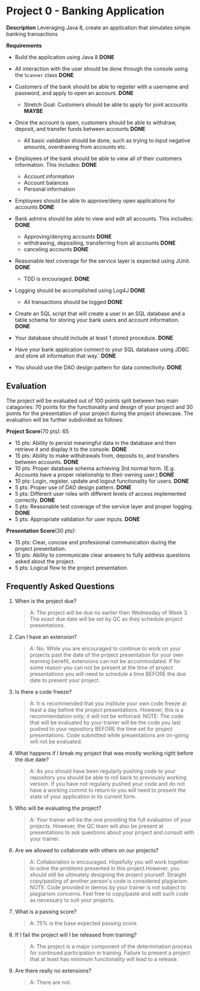 # Project 0 - Banking Application

**Description**
Leveraging Java 8, create an application that simulates simple banking transactions

**Requirements**
*	Build the application using Java 8 **DONE**
*	All interaction with the user should be done through the console using the `Scanner` class **DONE**
*	Customers of the bank should be able to register with a username and password, and apply to open an account. **DONE**
    * Stretch Goal: Customers should be able to apply for joint accounts **MAYBE**
*	Once the account is open, customers should be able to withdraw, deposit, and transfer funds between accounts **DONE**
    * All basic validation should be done, such as trying to input negative amounts, overdrawing from accounts etc. 
*	Employees of the bank should be able to view all of their customers information. This includes: **DONE**
    * Account information
    * Account balances
    * Personal information
*	Employees should be able to approve/deny open applications for accounts **DONE**
*	Bank admins should be able to view and edit all accounts. This includes: **DONE**
    * Approving/denying accounts **DONE**
    * withdrawing, depositing, transferring from all accounts **DONE**
    * canceling accounts **DONE**
*	Reasonable test coverage for the service layer is expected using JUnit. **DONE**
    * TDD is encouraged. **DONE**
*	Logging should be accomplished using Log4J **DONE**
    * All transactions should be logged **DONE**

* Create an SQL script that will create a user in an SQL database and a table schema for storing your bank users and account information. **DONE**
* Your database should include at least 1 stored procedure. **DONE**
* Have your bank application connect to your SQL database using JDBC and store all information that way.' **DONE**
* You should use the DAO design pattern for data connectivity. **DONE**

## Evaluation
The project will be evaluated out of 100 points split between two main catagories: 70 points for the functionality and design of your project and 30 points for the presentation of your project during the project showcase. The evaluation will be further subdivided as follows: 

**Project Score**(70 pts): 65
* 15 pts: Ability to persist meaningful data in the database and then retrieve it and display it to the console. **DONE**
* 15 pts: Ability to make withdrawals from, deposits to, and transfers between accounts. **DONE**
* 10 pts: Proper database schema achieving 3rd normal form. (E.g. Accounts have a proper relationship to their owning user.) **DONE**
* 10 pts: Login, register, update and logout functionality for users.  **DONE**
* 5 pts: Proper use of DAO design pattern.  **DONE**
* 5 pts: Different user roles with different levels of access implemented correctly. **DONE**
* 5 pts: Reasonable test coverage of the service layer and proper logging. **DONE**
* 5 pts: Appropriate validation for user inputs. **DONE**


**Presentation Score**(30 pts):
* 15 pts: Clear, concise and professional communication during the project presentation.
* 10 pts: Ability to communicate clear answers to fully address questions asked about the project. 
* 5 pts: Logical flow to the project presentation. 


## Frequently Asked Questions

1. When is the project due? 

    >A: The project will be due no earlier then Wednesday of Week 3. The exact due date will be set by QC as they schedule project presentations. 


2. Can I have an extension? 
    >A: No. While you are encouraged to continue to work on your projects past the date of the project presentation for your own learning benefit, extensions can not be accommodated. If for some reason you can not be present at the time of project presentations you will need to schedule a time BEFORE the due date to present your project. 

3. Is there a code freeze? 
    >A: It is recommended that you institute your own code freeze at least a day before the project presentations. However, this is a recommendation only; it will not be enforced. NOTE: The code that will be evaluated by your trainer will be the code you last pushed to your repository BEFORE the time set for project presentations. Code submitted while presentations are on-going will not be evaluated. 

4. What happens if I break my project that was mostly working right before the due date? 
    >A: As you should have been regularly pushing code to your repository you should be able to roll back to previously working version. If you have not regularly pushed your code and do not have a working commit to return to you will need to present the state of your application in its current form. 


5. Who will be evaluating the project? 
    >A: Your trainer will be the one providing the full evaluation of your projects. However, the QC team will also be present at presentations to ask questions about your project and consult with your trainer. 

6. Are we allowed to collaborate with others on our projects? 
    >A: Collaboration is encouraged. Hopefully you will work together to solve the problems presented in this project.However, you should still be ultimately designing the project yourself. Straight copy/pasting of another person's code is considered plagiarism. NOTE: Code provided in demos by your trainer is not subject to plagiarism concerns. Feel free to copy/paste and edit such code as necessary to suit your projects. 

7. What is a passing score? 
    >A: 75% is the base expected passing score.

8. If I fail the project will I be released from training?  
    >A: The project is a major component of the determination process for continued participation in training. Failure to present a project that at least has minimum functionality will lead to a release. 

9. Are there really no extensions? 
    >A: There are not.